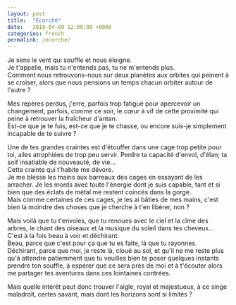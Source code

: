```yaml
---
layout: post
title:  "Ecorché"
date:   2018-04-09 12:00:00 +0000
categories: french
permalink: /ecorche/
---
```

Je sens le vent qui souffle et nous éloigne.<br/>
Je t'appelle, mais tu n'entends pas, tu ne m'entends plus.<br/>
Comment nous retrouvons-nous sur deux planètes aux orbites qui peinent à se croiser, alors que nous pensions un temps 
chacun orbiter autour de l'autre ?

Mes repères perdus, j'erre, parfois trop fatigué pour apercevoir un changement, parfois, comme ce soir, le cœur à vif de
cette proximité qui peine à retrouver la fraîcheur d'antan.<br/>
Est-ce que je te fuis, est-ce que je te chasse, ou encore suis-je simplement incapable de te suivre ?

Une de tes grandes craintes est d'étouffer dans une cage trop petite pour toi, ailes atrophiées de trop peu servir.
Perdre ta capacité d'envol, d'élan; ta soif insatiable de nouveauté, de vie...<br/>
Cette crainte qui t'habite me dévore.<br/>
Je me blesse les mains aux barreaux des cages en essayant de les arracher.
Je les mords avec toute l'énergie dont je suis capable, tant et si bien que des éclats de métal me restent coincés dans
la gorge.<br/>
Mais comme certaines de ces cages, je les ai bâties de mes mains, c'est bien la moindre des choses que je cherche à t'en
libérer, non ?

Mais voilà que tu t'envoles, que tu renoues avec le ciel et la cîme des arbres, le chant des oiseaux et la musique du
soleil dans tes cheveux...<br/>
C'est à la fois beau à voir et déchirant.<br/>
Beau, parce que c'est pour ça que tu es faite, là que tu rayonnes.<br/>
Déchirant, parce que moi, je reste là, cloué au sol, et qu'il ne me reste plus qu'à attendre patiemment que tu veuilles
bien te poser quelques instants prendre ton souffle, à espérer que ce sera près de moi et à t'écouter alors me partager
tes aventures dans ces lointaines contrées.

Mais quelle intérêt peut donc trouver l'aigle, royal et majestueux, à ce singe maladroit, certes savant, mais dont les
horizons sont si limités ?